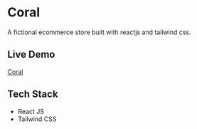 # Coral
A fictional ecommerce store built with reactjs and tailwind css.

## Live Demo
[Coral](https://coral-tad.vercel.app)

## Tech Stack
- React JS
- Tailwind CSS

